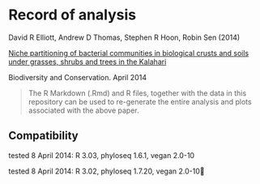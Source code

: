 # Record of analysis
David R Elliott, Andrew D Thomas, Stephen R Hoon, Robin Sen (2014)

[Niche partitioning of bacterial communities in biological crusts and soils under grasses, shrubs and trees in the Kalahari](http://dx.doi.org/10.1007/s10531-014-0684-8)

Biodiversity and Conservation. April 2014

>The R Markdown (.Rmd) and R files, together with the data in this repository can be used to re-generate the entire analysis and plots associated with the above paper. 

## Compatibility
tested 8 April 2014: R 3.03, phyloseq 1.6.1, vegan 2.0-10

tested 8 April 2014: R 3.02, phyloseq 1.7.20, vegan 2.0-10
